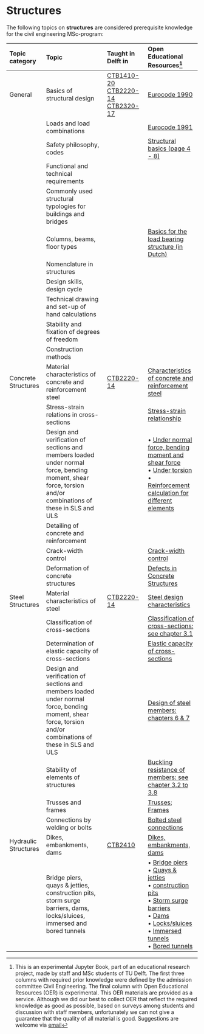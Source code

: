 # Structures

The following topics on **structures** are considered prerequisite knowledge for the civil engineering MSc-program:

|Topic category|Topic   |Taught in Delft in  | Open Educational Resources[^1] |
|:------|:--------|:------------------|:---------------------------|
| General       | Basics of structural design    | [CTB1410-20](https://studiegids.tudelft.nl/a101_displayCourse.do?course_id=61941)   [CTB2220-14](https://studiegids.tudelft.nl/a101_displayCourse.do?course_id=61996)    [CTB2320-17](https://studiegids.tudelft.nl/a101_displayCourse.do?course_id=62002)|[Eurocode 1990](https://www.kivi.nl/uploads/media/5df262e9d44ef/CEN-TC250_N2311_prEN%201990_Basis%20of%20structural%20and%20geotechnical%20design%20(Third%20revised%20draft%20MG%202019_09_11).pdf)
|                      | Loads and load combinations                                                                                                                                        |                                 |[Eurocode 1991](https://www.phd.eng.br/wp-content/uploads/2015/12/en.1991.1.1.2002.pdf)
|                      | Safety philosophy, codes                                                                                                                                       |                                 |[Structural basics (page 4 - 8)](https://publicaties.bouwenmetstaal.nl/pdf_serve.lasso?p=pdf&n=1627-2.pdf)
|                      | Functional and technical requirements                                                                                                                                       |                                 |
|                      | Commonly used structural typologies for buildings and bridges                                                                                                                                        |                                 |
|                      | Columns, beams, floor types                                                                                                                                        |                                 | [Basics for the load bearing structure (in Dutch)](http://wiki.bk.tudelft.nl/mw_bk-wiki/images/c/ca/DC_Basics_dictaat.pdf)
|                      | Nomenclature in structures                                                                                                                                        |                                 |
|                      | Design skills, design cycle                                                                                                                                       |                                 |
|                      | Technical drawing and set-up of hand calculations                                                                                                                                        |                                 |
|                      | Stability and fixation of degrees of freedom                                                                                                                                        |                                 |
|                      | Construction methods                                                                                                                                        |                                 |
| Concrete Structures       | Material characteristics of concrete and reinforcement steel    |   [CTB2220-14](https://studiegids.tudelft.nl/a101_displayCourse.do?course_id=61996)| [Characteristics of concrete and reinforcement steel ](https://eurocodeapplied.com/design/en1992/concrete-design-properties)
|                      | Stress-strain relations in cross-sections                                                                                                                                        |                                 |[Stress-strain relationship ](https://www.si-eng.org/post/a-step-by-step-anatomy-of-concrete-stress-strain-curve-1)
|                      | Design and verification of sections and members loaded under normal force, bending moment, shear force, torsion and/or combinations of these in SLS and ULS                                                                                                                                        |                                 |• [Under normal force, bending moment and shear force ](https://structville.com/2020/10/design-of-reinforced-concrete-beams.html) <br>• [Under torsion ](https://structville.com/2021/01/worked-example-design-of-rc-beams-for-torsion-en-1992-12004.html) <br>• [Reinforcement calculation for different elements ](https://theconstructor.org/building/minimum-maximum-reinforcement-reinforced-concrete-elements/234426/)
|                      | Detailing of concrete and reinforcement                                                                                                                                        |                                 |
|                      | Crack-width control                                                                                                                                        |                                 |[Crack-width control ](https://www.si-eng.org/post/the-calculation-of-crack-width#:~:text=The%20most%20fundamental%20underlying%20principle,the%20reinforcement%20and%20the%20concrete.)
|                      | Deformation of concrete structures                                                                                                                                        |                                 |[Defects in Concrete Structures  ](https://theconstructor.org/concrete/concrete-defects-types-causes-prevention/8581/#:~:text=Different%20types%20of%20defects%20in,to%20various%20reasons%20or%20causes.)
| Steel Structures       | Material characteristics of steel    |   [CTB2220-14](https://studiegids.tudelft.nl/a101_displayCourse.do?course_id=61996)|[Steel design characteristics](https://www.steelconstruction.info/Steel_material_properties#Strength)
|                      | Classification of cross-sections                                                                                                                                        |                                 |[Classification of cross-sections: see chapter 3.1](https://repository.tudelft.nl/islandora/object/uuid:60760487-942a-41f1-a464-6e1362801c42/datastream/OBJ/download)
|                      | Determination of elastic capacity of cross-sections                                                                                                                                        |                                 |[Elastic capacity of cross-sections](https://www.matec-conferences.org/articles/matecconf/pdf/2018/05/matecconf_bd2018_02001.pdf)
|                      | Design and verification of sections and members loaded under normal force, bending moment, shear force, torsion and/or combinations of these in SLS and ULS                                                                                                                                        |                                 |[Design of steel members: chapters 6 & 7](https://www.phd.eng.br/wp-content/uploads/2015/12/en.1993.1.1.2005.pdf)
|                      | Stability of elements of structures                                                                                                                                        |                                 |[Buckling resistance of members: see chapter 3.2 to 3.8](https://repository.tudelft.nl/islandora/object/uuid:60760487-942a-41f1-a464-6e1362801c42/datastream/OBJ/download)
|                      | Trusses and frames                                                                            |                                 |[Trusses](http://fgg-web.fgg.uni-lj.si/~/pmoze/esdep/master/wg07/l1200.htm); [Frames](http://fgg-web.fgg.uni-lj.si/~/pmoze/esdep/master/wg07/l1100.htm)  
|                      | Connections by welding or bolts                                                                                                                                        |                                 |[Bolted steel connections](https://dorothydingzx.github.io/2018/01/11/Bolted-connections-in-Eurocode-3-1/)
| Hydraulic Structures       | Dikes, embankments, dams    |   [CTB2410](https://studiegids.tudelft.nl/a101_displayCourse.do?course_id=61992)|[Dikes, embankments, dams](https://www.fao.org/fishery/docs/CDrom/FAO_Training/FAO_Training/General/x6708e/x6708e06.htm)
|                      | Bridge piers, quays & jetties, construction pits, storm surge barriers, dams, locks/sluices, immersed and bored tunnels                                                                                                                                        |                                 |• [Bridge piers](https://tigertmt.com/blog/bridge-piers-types-and-functions.php#:~:text=A%20bridge%20pier%20is%20a,both%20vertical%20and%20horizontal%20loads.) <br>• [Quays & jetties](https://www.google.com/search?q=quays+%26+jetties&sxsrf=APwXEde5ghqjhyX9OekPG1iM5Vljt1qOgw%3A1685647942682&ei=RvJ4ZI2gKYe6sAfpm7zICA&ved=0ahUKEwiN29v256L_AhUHHewKHekND4kQ4dUDCA8&uact=5&oq=quays+%26+jetties&gs_lcp=Cgxnd3Mtd2l6LXNlcnAQAzIHCCEQoAEQCjIHCCEQoAEQCjIHCCEQoAEQCjIHCCEQoAEQCjIMCCEQFhAeEA8QHRAKOgcIIxDqAhAnSgQIQRgAUNQEWNQEYI4IaAFwAHgAgAF5iAF5kgEDMC4xmAEAoAEBoAECsAEKwAEB&sclient=gws-wiz-serp#fpstate=ive&vld=cid:b5ea6de9,vid:AEfsxLPF_cU) <br>• [construction pits](https://gudconsult.de/en/construction-pits) <br>• [Storm surge barriers](https://www.rijkswaterstaat.nl/en/water/water-safety/storm-surge-barriers) <br>• [Dams](https://theconstructor.org/water-resources/forces-acting-dam-structure/5251/) <br>• [Locks/sluices](https://www.europeanwaterways.com/blog/how-do-canal-locks-work/#:~:text=Sluices%20are%20opened%20and%20closed,the%20lock%20gates%20are%20shut.) <br>• [Immersed tunnels](https://www.aurecongroup.com/insights/immersed-tunnelling#:~:text=An%20immersed%20tunnel%20is%20an,place%20and%20then%20linked%20together.) <br>• [Bored tunnels](https://ponce.sdsu.edu/cive395fall04group07.html)

[^1]: This is an experimental Jupyter Book, part of an educational research project, made by staff and MSc students of TU Delft. The first three columns with required prior knowledge were defined by the admission committee Civil Engineering. The final column with Open Educational Resources (OER) is experimental. This OER materials are provided as a service. Although we did our best to collect OER that reflect the required knowledge as good as possible, based on surveys among students and discussion with staff members, unfortunately we can not give a guarantee that the quality of all material is good. Suggestions are welcome via [email](mailto:h.r.schipper@tudelft.nl?subject=pre-for-cem-suggestions)

